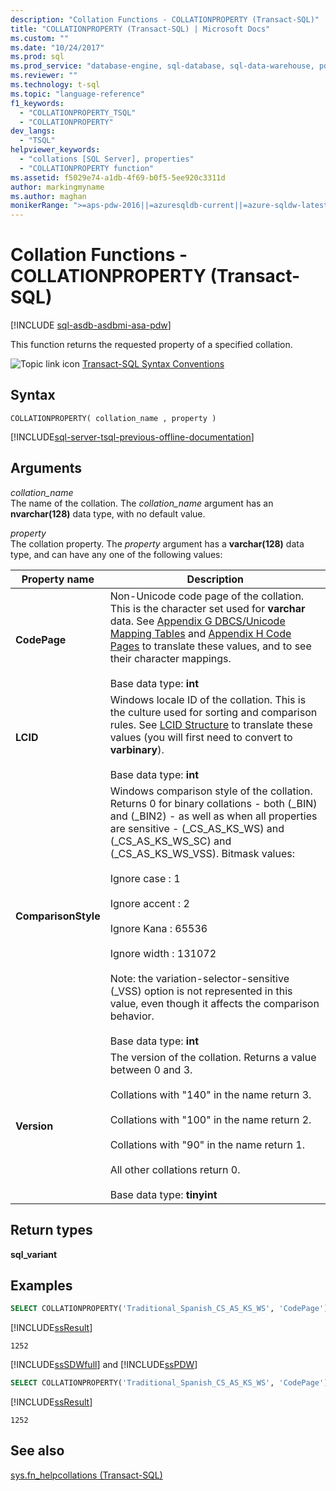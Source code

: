```yaml
---
description: "Collation Functions - COLLATIONPROPERTY (Transact-SQL)"
title: "COLLATIONPROPERTY (Transact-SQL) | Microsoft Docs"
ms.custom: ""
ms.date: "10/24/2017"
ms.prod: sql
ms.prod_service: "database-engine, sql-database, sql-data-warehouse, pdw"
ms.reviewer: ""
ms.technology: t-sql
ms.topic: "language-reference"
f1_keywords: 
  - "COLLATIONPROPERTY_TSQL"
  - "COLLATIONPROPERTY"
dev_langs: 
  - "TSQL"
helpviewer_keywords: 
  - "collations [SQL Server], properties"
  - "COLLATIONPROPERTY function"
ms.assetid: f5029e74-a1db-4f69-b0f5-5ee920c3311d
author: markingmyname
ms.author: maghan
monikerRange: ">=aps-pdw-2016||=azuresqldb-current||=azure-sqldw-latest||>=sql-server-2016||>=sql-server-linux-2017||=azuresqldb-mi-current"
---
```

# Collation Functions - COLLATIONPROPERTY (Transact-SQL)
[!INCLUDE [sql-asdb-asdbmi-asa-pdw](../../includes/applies-to-version/sql-asdb-asdbmi-asa-pdw.md)]

This function returns the requested property of a specified collation.
  
![Topic link icon](../../database-engine/configure-windows/media/topic-link.gif "Topic link icon") [Transact-SQL Syntax Conventions](../../t-sql/language-elements/transact-sql-syntax-conventions-transact-sql.md)
  
## Syntax  
  
```syntaxsql
COLLATIONPROPERTY( collation_name , property )  
```  
  
[!INCLUDE[sql-server-tsql-previous-offline-documentation](../../includes/sql-server-tsql-previous-offline-documentation.md)]

## Arguments
*collation_name*  
The name of the collation. The *collation_name* argument has an **nvarchar(128)** data type, with no default value.
  
*property*  
The collation property. The *property* argument has a **varchar(128)** data type, and can have any one of the following values:
  
|Property name|Description|  
|---|---|
|**CodePage**|Non-Unicode code page of the collation. This is the character set used for **varchar** data. See [Appendix G DBCS/Unicode Mapping Tables](/previous-versions/cc194886(v=msdn.10)) and [Appendix H Code Pages](/previous-versions/cc195051(v=msdn.10)) to translate these values, and to see their character mappings.<br /><br />Base data type: **int**|  
|**LCID**|Windows locale ID of the collation. This is the culture used for sorting and comparison rules. See [LCID Structure](/openspecs/windows_protocols/ms-lcid/63d3d639-7fd2-4afb-abbe-0d5b5551eef8) to translate these values (you will first need to convert to **varbinary**).<br /><br />Base data type: **int**|  
|**ComparisonStyle**|Windows comparison style of the collation. Returns 0 for binary collations - both (\_BIN) and (\_BIN2) - as well as when all properties are sensitive - (\_CS\_AS\_KS\_WS) and (\_CS\_AS\_KS\_WS\_SC) and (\_CS\_AS\_KS\_WS\_VSS). Bitmask values:<br /><br /> Ignore case : 1<br /><br /> Ignore accent : 2<br /><br /> Ignore Kana : 65536<br /><br /> Ignore width : 131072<br /><br /> Note: the variation-selector-sensitive (\_VSS) option is not represented in this value, even though it affects the comparison behavior.<br /><br />Base data type: **int**|  
|**Version**|The version of the collation. Returns a value between 0 and 3.<br /><br /> Collations with "140" in the name return 3.<br /><br /> Collations with "100" in the name return 2.<br /><br /> Collations with "90" in the name return 1.<br /><br /> All other collations return 0.<br /><br />Base data type: **tinyint**|  
  
## Return types
**sql_variant**
  
## Examples  
  
```sql
SELECT COLLATIONPROPERTY('Traditional_Spanish_CS_AS_KS_WS', 'CodePage');  
```  
  
[!INCLUDE[ssResult](../../includes/ssresult-md.md)]
  
```
1252   
```  
  
[!INCLUDE[ssSDWfull](../../includes/sssdwfull-md.md)] and [!INCLUDE[ssPDW](../../includes/sspdw-md.md)]  
  
```sql
SELECT COLLATIONPROPERTY('Traditional_Spanish_CS_AS_KS_WS', 'CodePage')  
```  
  
[!INCLUDE[ssResult](../../includes/ssresult-md.md)]
  
```
1252   
```  
  
## See also
[sys.fn_helpcollations &#40;Transact-SQL&#41;](../../relational-databases/system-functions/sys-fn-helpcollations-transact-sql.md)
  

